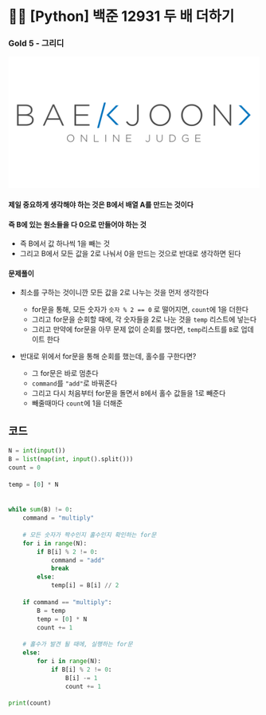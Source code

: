 # 🧑‍💻 [Python] 백준 12931 두 배 더하기

### Gold 5 - 그리디

![boj-og](백준_1374.assets/boj-og.png)

#### 제일 중요하게 생각해야 하는 것은 B에서 배열 A를 만드는 것이다

#### 즉 B에 있는 원소들을 다 0으로 만들어야 하는 것

- 즉 B에서 값 하나씩 1을 빼는 것
- 그리고 B에서 모든 값을 2로 나눠서 0을 만드는 것으로 반대로 생각하면 된다



#### 문제풀이

- 최소를 구하는 것이니깐 모든 값을 2로 나누는 것을 먼저 생각한다
  - for문을 통해, 모든 숫자가  `숫자 % 2 == 0` 로 떨어지면, `count`에 1을 더한다
  - 그리고 for문을 순회할 때에, 각 숫자들을 2로 나눈 것을 `temp` 리스트에 넣는다
  - 그리고 만약에 for문을 아무 문제 없이 순회를 했다면, `temp`리스트를 `B`로 업데이트 한다

- 반대로 위에서 for문을 통해 순회를 했는데, 홀수를 구한다면?
  - 그 for문은 바로 멈춘다
  - `command`를 `"add"`로 바꿔준다
  - 그리고 다시 처음부터 for문을 돌면서 `B`에서 홀수 값들을 1로 빼준다
  - 빼줄때마다 `count`에 1을 더해준




## 코드

```python
N = int(input())
B = list(map(int, input().split()))
count = 0

temp = [0] * N


while sum(B) != 0:
    command = "multiply"
    
    # 모든 숫자가 짝수인지 홀수인지 확인하는 for문
    for i in range(N):
        if B[i] % 2 != 0:
            command = "add"
            break
        else:
            temp[i] = B[i] // 2
    
    if command == "multiply":
        B = temp
        temp = [0] * N
        count += 1
        
    # 홀수가 발견 될 때에, 실행하는 for문
    else:
        for i in range(N):
            if B[i] % 2 != 0:
                B[i] -= 1
                count += 1

print(count)
```



